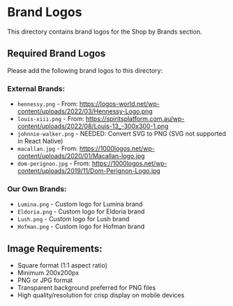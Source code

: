 # Brand Logos

This directory contains brand logos for the Shop by Brands section.

## Required Brand Logos

Please add the following brand logos to this directory:

### External Brands:
- `hennessy.png` - From: https://logos-world.net/wp-content/uploads/2022/03/Hennessy-Logo.png
- `louis-xiii.png` - From: https://spiritsplatform.com.au/wp-content/uploads/2022/08/Louis-13_-300x300-1.png
- `johnnie-walker.png` - NEEDED: Convert SVG to PNG (SVG not supported in React Native)
- `macallan.jpg` - From: https://1000logos.net/wp-content/uploads/2020/01/Macallan-logo.jpg
- `dom-perignon.jpg` - From: https://1000logos.net/wp-content/uploads/2019/11/Dom-Perignon-Logo.jpg

### Our Own Brands:
- `Lumina.png` - Custom logo for Lumina brand
- `Eldoria.png` - Custom logo for Eldoria brand  
- `Lush.png` - Custom logo for Lush brand
- `Hofman.png` - Custom logo for Hofman brand

## Image Requirements:
- Square format (1:1 aspect ratio)
- Minimum 200x200px
- PNG or JPG format
- Transparent background preferred for PNG files
- High quality/resolution for crisp display on mobile devices 